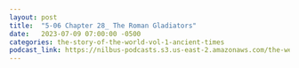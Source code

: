 ```yaml
---
layout: post
title:  "5-06 Chapter 28_ The Roman Gladiators"
date:   2023-07-09 07:00:00 -0500
categories: the-story-of-the-world-vol-1-ancient-times
podcast_link: https://nilbus-podcasts.s3.us-east-2.amazonaws.com/the-well-trained-mind/The%20Story%20of%20the%20World%20Vol.%201%20Ancient%20Times/5-06%20Chapter%2028_%20The%20Roman%20Gladiators.mp3
---
```


